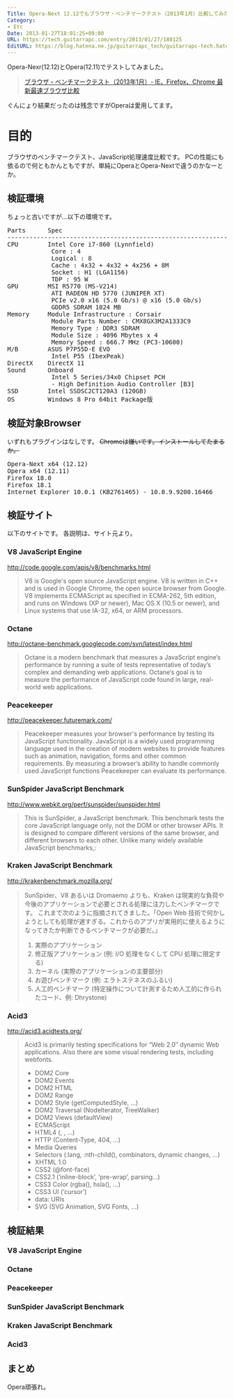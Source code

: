 ```yaml
---
Title: Opera-Next 12.12でもブラウザ・ベンチマークテスト（2013年1月）比較してみた
Category:
- Etc
Date: 2013-01-27T18:01:25+09:00
URL: https://tech.guitarrapc.com/entry/2013/01/27/180125
EditURL: https://blog.hatena.ne.jp/guitarrapc_tech/guitarrapc-tech.hatenablog.com/atom/entry/11696248318757675312
---
```


<p>Opera-Nexr(12.12)とOpera(12.11)でテストしてみました。</p>
<blockquote><a href="http://memorva.jp/internet/pc/browser_benchmark_ie_firefox_chrome_201301.php" target="_blank">ブラウザ・ベンチマークテスト（2013年1月）- IE、Firefox、Chrome 最新最速ブラウザ比較</a></blockquote>
<p>ぐんにょり結果だったのは残念ですがOperaは愛用してます。 </p>
<h1>目的</h1>
<p>ブラウザのベンチマークテスト、JavaScript処理速度比較です。 PCの性能にも依るので何ともかんともですが、単純にOperaとOpera-Nextで違うのかなーとか。</p>
<h2>検証環境</h2>
<p>ちょっと古いですが…以下の環境です。</p>
<pre class="brush: powershell">Parts      Spec
-------------------------------------------------------------------
CPU        Intel Core i7-860 (Lynnfield)
            Core : 4
            Logical : 8
            Cache : 4x32 + 4x32 + 4x256 + 8M
            Socket : H1 (LGA1156)
            TDP : 95 W
GPU        MSI R5770 (MS-V214)
            ATI RADEON HD 5770 (JUNIPER XT)
            PCIe v2.0 x16 (5.0 Gb/s) @ x16 (5.0 Gb/s)
            GDDR5 SDRAM 1024 MB
Memory     Module Infrastructure : Corsair
            Module Parts Number : CMX8GX3M2A1333C9
            Memory Type : DDR3 SDRAM
            Module Size : 4096 Mbytes x 4
            Memory Speed : 666.7 MHz (PC3-10600)
M/B        ASUS P7P55D-E EVO
            Intel P55 (IbexPeak)
DirectX    DirectX 11
Sound      Onboard
            Intel 5 Series/34x0 Chipset PCH
            - High Definition Audio Controller [B3]
SSD        Intel SSDSC2CT120A3 (120GB)
OS         Windows 8 Pro 64bit Package版
</pre>
<h2>検証対象Browser</h2>
<p>いずれもプラグインはなしです。 <del datetime="2013-01-27T18:51:51+00:00">Chromeは嫌いです。インストールしてたまるか。</del></p>
<pre class="brush: powershell">Opera-Next x64 (12.12)
Opera x64 (12.11)
Firefox 18.0
Firefox 18.1
Internet Explorer 10.0.1 (KB2761465) - 10.0.9.9200.16466
</pre>
<h2>検証サイト</h2>
<p>以下のサイトです。 各説明は、サイト元より。</p>
<h3>V8 JavaScript Engine</h3>
<p><a href="http://code.google.com/apis/v8/benchmarks.html" target="_blank">http://code.google.com/apis/v8/benchmarks.html</a></p>
<blockquote>V8 is Google's open source JavaScript engine. V8 is written in C++ and is used in Google Chrome, the open source browser from Google. V8 implements ECMAScript as specified in ECMA-262, 5th edition, and runs on Windows (XP or newer), Mac OS X (10.5 or newer), and Linux systems that use IA-32, x64, or ARM processors.</blockquote>
<h3>Octane</h3>
<p><a href="http://octane-benchmark.googlecode.com/svn/latest/index.html" target="_blank">http://octane-benchmark.googlecode.com/svn/latest/index.html</a></p>
<blockquote>Octane is a modern benchmark that measures a JavaScript engine’s performance by running a suite of tests representative of today’s complex and demanding web applications. Octane‘s goal is to measure the performance of JavaScript code found in large, real-world web applications.</blockquote>
<h3>Peacekeeper</h3>
<p><a href="http://peacekeeper.futuremark.com/" target="_blank">http://peacekeeper.futuremark.com/</a></p>
<blockquote>Peacekeeper measures your browser's performance by testing its JavaScript functionality. JavaScript is a widely used programming language used in the creation of modern websites to provide features such as animation, navigation, forms and other common requirements. By measuring a browser’s ability to handle commonly used JavaScript functions Peacekeeper can evaluate its performance.</blockquote>
<h3>SunSpider JavaScript Benchmark</h3>
<p><a href="http://www.webkit.org/perf/sunspider/sunspider.html" target="_blank">http://www.webkit.org/perf/sunspider/sunspider.html</a></p>
<blockquote>This is SunSpider, a JavaScript benchmark. This benchmark tests the core JavaScript language only, not the DOM or other browser APIs. It is designed to compare different versions of the same browser, and different browsers to each other. Unlike many widely available JavaScript benchmarks,:</blockquote>
<h3>Kraken JavaScript Benchmark</h3>
<p><a href="http://krakenbenchmark.mozilla.org/" target="_blank">http://krakenbenchmark.mozilla.org/</a></p>
<blockquote>SunSpider、V8 あるいは Dromaemo よりも、Kraken は現実的な負荷や今後のアプリケーションで必要とされる処理に注力したベンチマークです。 これまで次のように指摘されてきました。「Open Web 技術で何かしようとしても処理が遅すぎる。これからのアプリが実用的に使えるようになってきたか判断できるベンチマークが必要だ。」
<ol>
<li>実際のアプリケーション</li>
<li>修正版アプリケーション (例: I/O 処理をなくして CPU 処理に限定する)</li>
<li>カーネル (実際のアプリケーションの主要部分)</li>
<li>お遊びベンチマーク (例: エラトステネスのふるい)</li>
<li>人工的ベンチマーク (特定操作について計測するため人工的に作られたコード、例: Dhrystone)</li>
</ol>
</blockquote>
<h3>Acid3</h3>
<p><a href="http://acid3.acidtests.org/" target="_blank">http://acid3.acidtests.org/</a></p>
<blockquote>Acid3 is primarily testing specifications for “Web 2.0″ dynamic Web applications. Also there are some visual rendering tests, including webfonts.
<ul>
<li>DOM2 Core</li>
<li>DOM2 Events</li>
<li>DOM2 HTML</li>
<li>DOM2 Range</li>
<li>DOM2 Style (getComputedStyle, …)</li>
<li>DOM2 Traversal (NodeIterator, TreeWalker)</li>
<li>DOM2 Views (defaultView)</li>
<li>ECMAScript</li>
<li>HTML4 (, , …)</li>
<li>HTTP (Content-Type, 404, …)</li>
<li>Media Queries</li>
<li>Selectors (:lang, :nth-child(), combinators, dynamic changes, …)</li>
<li>XHTML 1.0</li>
<li>CSS2 (@font-face)</li>
<li>CSS2.1 (‘inline-block’, ‘pre-wrap’, parsing…)</li>
<li>CSS3 Color (rgba(), hsla(), …)</li>
<li>CSS3 UI (‘cursor’)</li>
<li>data: URIs</li>
<li>SVG (SVG Animation, SVG Fonts, …)</li>
</ul>
</blockquote>
<h2>検証結果</h2>
<h3>V8 JavaScript Engine</h3>
<h3>Octane</h3>
<h3>Peacekeeper</h3>
<h3>SunSpider JavaScript Benchmark</h3>
<h3>Kraken JavaScript Benchmark</h3>
<h3>Acid3</h3>
<h2>まとめ</h2>
<p>Opera頑張れ。</p>
